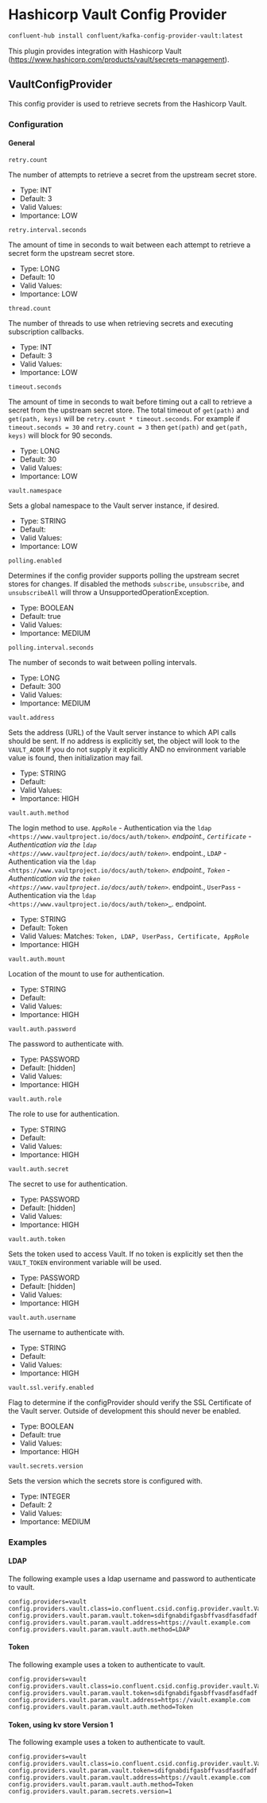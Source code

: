 # Hashicorp Vault Config Provider

```bash
confluent-hub install confluent/kafka-config-provider-vault:latest
```

This plugin provides integration with Hashicorp Vault (https://www.hashicorp.com/products/vault/secrets-management).

## VaultConfigProvider

This config provider is used to retrieve secrets from the Hashicorp Vault.


### Configuration


#### General

```properties
retry.count
```
The number of attempts to retrieve a secret from the upstream secret store.

* Type: INT
* Default: 3
* Valid Values: 
* Importance: LOW

```properties
retry.interval.seconds
```
The amount of time in seconds to wait between each attempt to retrieve a secret form the upstream secret store.

* Type: LONG
* Default: 10
* Valid Values: 
* Importance: LOW

```properties
thread.count
```
The number of threads to use when retrieving secrets and executing subscription callbacks.

* Type: INT
* Default: 3
* Valid Values: 
* Importance: LOW

```properties
timeout.seconds
```
The amount of time in seconds to wait before timing out a call to retrieve a secret from the upstream secret store. The total timeout of `get(path)` and `get(path, keys)` will be `retry.count * timeout.seconds`. For example if `timeout.seconds = 30` and `retry.count = 3` then `get(path)` and `get(path, keys)` will block for 90 seconds.

* Type: LONG
* Default: 30
* Valid Values: 
* Importance: LOW

```properties
vault.namespace
```
Sets a global namespace to the Vault server instance, if desired.

* Type: STRING
* Default: 
* Valid Values: 
* Importance: LOW

```properties
polling.enabled
```
Determines if the config provider supports polling the upstream secret stores for changes. If disabled the methods `subscribe`, `unsubscribe`, and `unsubscribeAll` will throw a UnsupportedOperationException.

* Type: BOOLEAN
* Default: true
* Valid Values: 
* Importance: MEDIUM

```properties
polling.interval.seconds
```
The number of seconds to wait between polling intervals.

* Type: LONG
* Default: 300
* Valid Values: 
* Importance: MEDIUM

```properties
vault.address
```
Sets the address (URL) of the Vault server instance to which API calls should be sent. If no address is explicitly set, the object will look to the `VAULT_ADDR` If you do not supply it explicitly AND no environment variable value is found, then initialization may fail.

* Type: STRING
* Default: 
* Valid Values: 
* Importance: HIGH

```properties
vault.auth.method
```
The login method to use. `AppRole` - Authentication via the `ldap
<https://www.vaultproject.io/docs/auth/token>`_. endpoint., `Certificate` - Authentication via the `ldap
<https://www.vaultproject.io/docs/auth/token>`_. endpoint., `LDAP` - Authentication via the `ldap
<https://www.vaultproject.io/docs/auth/token>`_. endpoint., `Token` - Authentication via the `token
<https://www.vaultproject.io/docs/auth/token>`_. endpoint., `UserPass` - Authentication via the `ldap
<https://www.vaultproject.io/docs/auth/token>`_. endpoint.

* Type: STRING
* Default: Token
* Valid Values: Matches: ``Token, LDAP, UserPass, Certificate, AppRole``
* Importance: HIGH

```properties
vault.auth.mount
```
Location of the mount to use for authentication.

* Type: STRING
* Default: 
* Valid Values: 
* Importance: HIGH

```properties
vault.auth.password
```
The password to authenticate with.

* Type: PASSWORD
* Default: [hidden]
* Valid Values: 
* Importance: HIGH

```properties
vault.auth.role
```
The role to use for authentication.

* Type: STRING
* Default: 
* Valid Values: 
* Importance: HIGH

```properties
vault.auth.secret
```
The secret to use for authentication.

* Type: PASSWORD
* Default: [hidden]
* Valid Values: 
* Importance: HIGH

```properties
vault.auth.token
```
Sets the token used to access Vault. If no token is explicitly set then the `VAULT_TOKEN` environment variable will be used. 

* Type: PASSWORD
* Default: [hidden]
* Valid Values: 
* Importance: HIGH

```properties
vault.auth.username
```
The username to authenticate with.

* Type: STRING
* Default: 
* Valid Values: 
* Importance: HIGH

```properties
vault.ssl.verify.enabled
```
Flag to determine if the configProvider should verify the SSL Certificate of the Vault server. Outside of development this should never be enabled.

* Type: BOOLEAN
* Default: true
* Valid Values: 
* Importance: HIGH

```properties
vault.secrets.version
```
Sets the version which the secrets store is configured with.

* Type: INTEGER
* Default: 2
* Valid Values: 
* Importance: MEDIUM

### Examples

#### LDAP

The following example uses a ldap username and password to authenticate to vault.

```properties
config.providers=vault
config.providers.vault.class=io.confluent.csid.config.provider.vault.VaultConfigProvider
config.providers.vault.param.vault.token=sdifgnabdifgasbffvasdfasdfadf
config.providers.vault.param.vault.address=https://vault.example.com
config.providers.vault.param.vault.auth.method=LDAP
```
#### Token

The following example uses a token to authenticate to vault.

```properties
config.providers=vault
config.providers.vault.class=io.confluent.csid.config.provider.vault.VaultConfigProvider
config.providers.vault.param.vault.token=sdifgnabdifgasbffvasdfasdfadf
config.providers.vault.param.vault.address=https://vault.example.com
config.providers.vault.param.vault.auth.method=Token
```

#### Token, using kv store Version 1

The following example uses a token to authenticate to vault.

```properties
config.providers=vault
config.providers.vault.class=io.confluent.csid.config.provider.vault.VaultConfigProvider
config.providers.vault.param.vault.token=sdifgnabdifgasbffvasdfasdfadf
config.providers.vault.param.vault.address=https://vault.example.com
config.providers.vault.param.vault.auth.method=Token
config.providers.vault.param.secrets.version=1
```
